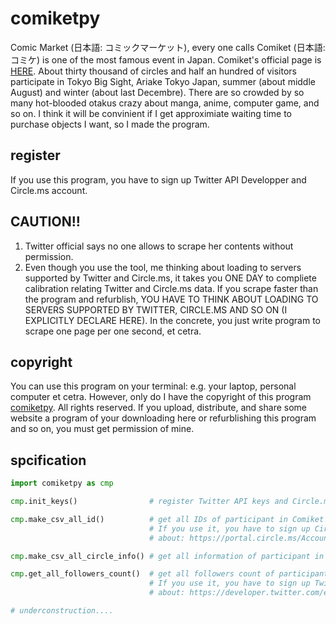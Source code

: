 # comiketpy

Comic Market (日本語: コミックマーケット), every one calls Comiket (日本語: コミケ) is one of the most famous event in Japan. Comiket's official page is [HERE](https://www.comiket.co.jp/).
About thirty thousand of circles and half an hundred of visitors participate in Tokyo Big Sight, Ariake Tokyo Japan, summer (about middle August) and winter (about last Decembre). There are so crowded by so many hot-blooded otakus crazy about manga, anime, computer game, and so on.
I think it will be convinient if I get approximiate waiting time to purchase objects I want, so I made the program.

## register

If you use this program, you have to sign up Twitter API Developper and Circle.ms account.

## CAUTION!!

1. Twitter official says no one allows to scrape her contents without permission.
2. Even though you use the tool, me thinking about loading to servers supported by Twitter and Circle.ms, it takes you ONE DAY to compliete calibration relating Twitter and Circle.ms data. If you scrape faster than the program and refurblish, YOU HAVE TO THINK ABOUT LOADING TO SERVERS SUPPORTED BY TWITTER, CIRCLE.MS AND SO ON (I EXPLICITLY DECLARE HERE). In the concrete, you just write program to scrape one page per one second, et cetra.

## copyright
You can use this program on your terminal: e.g. your laptop, personal computer et cetra. However, only do I have the copyright of this program [comiketpy](http://github.com/278Mt/comiketpy). All rights reserved. If you upload, distribute, and share some website a program of your downloading here or refurblishing this program and so on, you must get permission of mine.

## spcification

```python
import comiketpy as cmp

cmp.init_keys()                # register Twitter API keys and Circle.ms keys on json file

cmp.make_csv_all_id()          # get all IDs of participant in Comiket
                               # If you use it, you have to sign up Circle.ms account
                               # about: https://portal.circle.ms/Account/Register1

cmp.make_csv_all_circle_info() # get all information of participant in Comiket

cmp.get_all_followers_count()  # get all followers count of participants in Comiket
                               # If you use it, you have to sign up Twitter API Developper
                               # about: https://developer.twitter.com/en/apply-for-access

# underconstruction....
```
